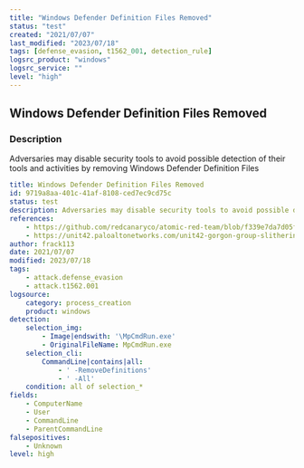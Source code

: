 ```yaml
---
title: "Windows Defender Definition Files Removed"
status: "test"
created: "2021/07/07"
last_modified: "2023/07/18"
tags: [defense_evasion, t1562_001, detection_rule]
logsrc_product: "windows"
logsrc_service: ""
level: "high"
---
```


## Windows Defender Definition Files Removed

### Description

Adversaries may disable security tools to avoid possible detection of their tools and activities by removing Windows Defender Definition Files

```yml
title: Windows Defender Definition Files Removed
id: 9719a8aa-401c-41af-8108-ced7ec9cd75c
status: test
description: Adversaries may disable security tools to avoid possible detection of their tools and activities by removing Windows Defender Definition Files
references:
    - https://github.com/redcanaryco/atomic-red-team/blob/f339e7da7d05f6057fdfcdd3742bfcf365fee2a9/atomics/T1562.001/T1562.001.md
    - https://unit42.paloaltonetworks.com/unit42-gorgon-group-slithering-nation-state-cybercrime/
author: frack113
date: 2021/07/07
modified: 2023/07/18
tags:
    - attack.defense_evasion
    - attack.t1562.001
logsource:
    category: process_creation
    product: windows
detection:
    selection_img:
        - Image|endswith: '\MpCmdRun.exe'
        - OriginalFileName: MpCmdRun.exe
    selection_cli:
        CommandLine|contains|all:
            - ' -RemoveDefinitions'
            - ' -All'
    condition: all of selection_*
fields:
    - ComputerName
    - User
    - CommandLine
    - ParentCommandLine
falsepositives:
    - Unknown
level: high

```

